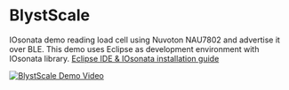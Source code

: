 # BlystScale
IOsonata demo reading load cell using Nuvoton NAU7802 and advertise it over BLE. This demo uses Eclipse as development environment with IOsonata library. [Eclipse IDE & IOsonata installation guide](https://www.i-syst.com/article/eclipse-ide-firmware-development-iosonata)

[![BlystScale Demo Video](https://img.youtube.com/vi/BpwmVy3EeOs/0.jpg)](https://www.youtube.com/watch?v=BpwmVy3EeOs)
